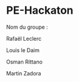# PE-Hackaton


Nom du groupe :

Rafaël Leclerc

Louis le Daim

Osman Rittano

Martin Zadora

```python

```
